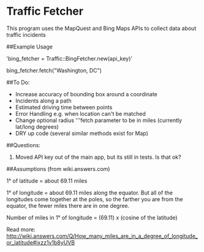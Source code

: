 Traffic Fetcher
=====

This program uses the MapQuest and Bing Maps APIs to collect data about traffic incidents

##Example Usage

'bing_fetcher = Traffic::BingFetcher.new(api_key)'

bing_fetcher.fetch("Washington, DC")


##To Do:
* Increase accuracy of bounding box around a coordinate
* Incidents along a path
* Estimated driving time between points
* Error Handling e.g. when location can't be matched
* Change optional radius '''fetch parameter to be in miles (currently lat/long degrees)
* DRY up code (several similar methods exist for Map)



##Questions:

1) Moved API key out of the main app, but its still in tests. Is that ok?

##Assumptions (from wiki.answers.com)

1° of latitude = about 69.11 miles 

1° of longitude = about 69.11 miles along the equator. But all of the longitudes 
come together at the poles, so the farther you are from the equator, the fewer 
miles there are in one degree. 

Number of miles in 1° of longitude = (69.11) x (cosine of the latitude)

Read more: http://wiki.answers.com/Q/How_many_miles_are_in_a_degree_of_longitude_or_latitude#ixzz1v1b8yUVB
